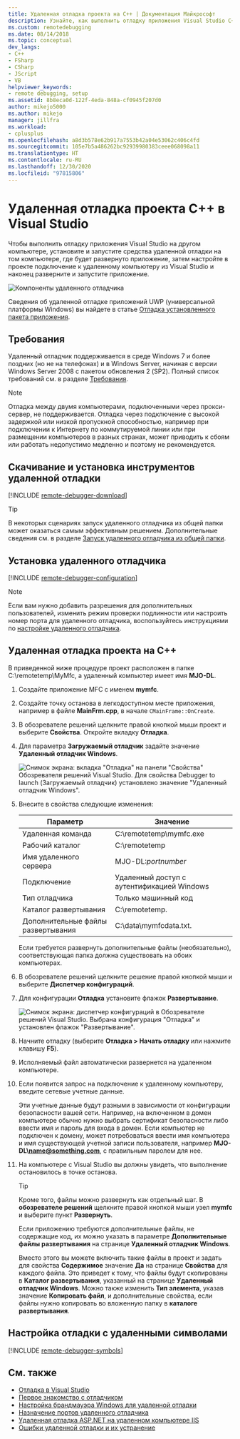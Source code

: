 ```yaml
---
title: Удаленная отладка проекта на C++ | Документация Майкрософт
description: Узнайте, как выполнить отладку приложения Visual Studio C++ с удаленного компьютера, следуя приведенным ниже пошаговым инструкциям.
ms.custom: remotedebugging
ms.date: 08/14/2018
ms.topic: conceptual
dev_langs:
- C++
- FSharp
- CSharp
- JScript
- VB
helpviewer_keywords:
- remote debugging, setup
ms.assetid: 8b8eca0d-122f-4eda-848a-cf0945f207d0
author: mikejo5000
ms.author: mikejo
manager: jillfra
ms.workload:
- cplusplus
ms.openlocfilehash: a8d3b578e62b917a7553b42a04e53062c406c4fd
ms.sourcegitcommit: 105e7b5a486262bc92939980383ceee068098a11
ms.translationtype: HT
ms.contentlocale: ru-RU
ms.lasthandoff: 12/30/2020
ms.locfileid: "97815806"
---
```

# <a name="remote-debugging-a-c-project-in-visual-studio"></a>Удаленная отладка проекта C++ в Visual Studio
Чтобы выполнить отладку приложения Visual Studio на другом компьютере, установите и запустите средства удаленной отладки на том компьютере, где будет развернуто приложение, затем настройте в проекте подключение к удаленному компьютеру из Visual Studio и наконец разверните и запустите приложение.

![Компоненты удаленного отладчика](../debugger/media/remote-debugger-client-apps.png "Remote_debugger_components")

Сведения об удаленной отладке приложений UWP (универсальной платформы Windows) вы найдете в статье [Отладка установленного пакета приложения](debug-installed-app-package.md).

## <a name="requirements"></a>Требования

Удаленный отладчик поддерживается в среде Windows 7 и более поздних (но не на телефонах) и в Windows Server, начиная с версии Windows Server 2008 с пакетом обновления 2 (SP2). Полный список требований см. в разделе [Требования](../debugger/remote-debugging.md#requirements_msvsmon).

> [!NOTE]
> Отладка между двумя компьютерами, подключенными через прокси-сервер, не поддерживается. Отладка через подключение с высокой задержкой или низкой пропускной способностью, например при подключении к Интернету по коммутируемой линии или при размещении компьютеров в разных странах, может приводить к сбоям или работать недопустимо медленно и поэтому не рекомендуется.

## <a name="download-and-install-the-remote-tools"></a>Скачивание и установка инструментов удаленной отладки

[!INCLUDE [remote-debugger-download](../debugger/includes/remote-debugger-download.md)]

> [!TIP]
> В некоторых сценариях запуск удаленного отладчика из общей папки может оказаться самым эффективным решением. Дополнительные сведения см. в разделе [Запуск удаленного отладчика из общей папки](../debugger/remote-debugging.md#fileshare_msvsmon).

## <a name="set-up-the-remote-debugger"></a><a name="BKMK_setup"></a> Установка удаленного отладчика

[!INCLUDE [remote-debugger-configuration](../debugger/includes/remote-debugger-configuration.md)]

> [!NOTE]
> Если вам нужно добавить разрешения для дополнительных пользователей, изменить режим проверки подлинности или настроить номер порта для удаленного отладчика, воспользуйтесь инструкциями по [настройке удаленного отладчика](../debugger/remote-debugging.md#configure_msvsmon).

## <a name="remote-debug-a-c-project"></a><a name="remote_cplusplus"></a> Удаленная отладка проекта на C++
 В приведенной ниже процедуре проект расположен в папке C:\remotetemp\MyMfc, а удаленный компьютер имеет имя **MJO-DL**.

1. Создайте приложение MFC с именем **mymfc**.

2. Создайте точку останова в легкодоступном месте приложения, например в файле **MainFrm.cpp**, в начале `CMainFrame::OnCreate`.

3. В обозревателе решений щелкните правой кнопкой мыши проект и выберите **Свойства**. Откройте вкладку **Отладка**.

4. Для параметра **Загружаемый отладчик** задайте значение **Удаленный отладчик Windows**.

    ![Снимок экрана: вкладка "Отладка" на панели "Свойства" Обозревателя решений Visual Studio. Для свойства Debugger to launch (Загружаемый отладчик) установлено значение "Удаленный отладчик Windows".](../debugger/media/remotedebuggingcplus.png)

5. Внесите в свойства следующие изменения:

   |Параметр|Значение|
   |-|-|
   |Удаленная команда|C:\remotetemp\mymfc.exe|
   |Рабочий каталог|C:\remotetemp|
   |Имя удаленного сервера|MJO-DL:*portnumber*|
   |Подключение|Удаленный доступ с аутентификацией Windows|
   |Тип отладчика|Только машинный код|
   |Каталог развертывания|C:\remotetemp.|
   |Дополнительные файлы развертывания|C:\data\mymfcdata.txt.|

    Если требуется развернуть дополнительные файлы (необязательно), соответствующая папка должна существовать на обоих компьютерах.

6. В обозревателе решений щелкните решение правой кнопкой мыши и выберите **Диспетчер конфигураций**.

7. Для конфигурации **Отладка** установите флажок **Развертывание**.

    ![Снимок экрана: диспетчер конфигураций в Обозревателе решений Visual Studio. Выбрана конфигурация "Отладка" и установлен флажок "Развертывание".](../debugger/media/remotedebugcplusdeploy.png)

8. Начните отладку (выберите **Отладка > Начать отладку** или нажмите клавишу **F5**).

9. Исполняемый файл автоматически развернется на удаленном компьютере.

10. Если появится запрос на подключение к удаленному компьютеру, введите сетевые учетные данные.

     Эти учетные данные будут разными в зависимости от конфигурации безопасности вашей сети. Например, на включенном в домен компьютере обычно нужно выбрать сертификат безопасности либо ввести имя и пароль для входа в домен. Если компьютер не подключен к домену, может потребоваться ввести имя компьютера и имя существующей учетной записи пользователя, например <strong>MJO-DL\name@something.com</strong>, с правильным паролем для нее.

11. На компьютере с Visual Studio вы должны увидеть, что выполнение остановилось в точке останова.

    > [!TIP]
    > Кроме того, файлы можно развернуть как отдельный шаг. В **обозревателе решений** щелкните правой кнопкой мыши узел **mymfc** и выберите пункт **Развернуть**.

    Если приложению требуются дополнительные файлы, не содержащие код, их можно указать в параметре **Дополнительные файлы развертывания** на странице **Удаленный отладчик Windows**.

    Вместо этого вы можете включить такие файлы в проект и задать для свойства **Содержимое** значение **Да** на странице **Свойства** для каждого файла. Это приведет к тому, что файлы будут скопированы в **Каталог развертывания**, указанный на странице **Удаленный отладчик Windows**. Можно также изменить **Тип элемента**, указав значение **Копировать файл**, и дополнительные свойства, если файлы нужно копировать во вложенную папку в **каталоге развертывания**.

## <a name="set-up-debugging-with-remote-symbols"></a>Настройка отладки с удаленными символами

[!INCLUDE [remote-debugger-symbols](../debugger/includes/remote-debugger-symbols.md)]

## <a name="see-also"></a>См. также
- [Отладка в Visual Studio](../debugger/index.yml)
- [Первое знакомство с отладчиком](../debugger/debugger-feature-tour.md)
- [Настройка брандмауэра Windows для удаленной отладки](../debugger/configure-the-windows-firewall-for-remote-debugging.md)
- [Назначение портов удаленного отладчика](../debugger/remote-debugger-port-assignments.md)
- [Удаленная отладка ASP.NET на удаленном компьютере IIS](../debugger/remote-debugging-aspnet-on-a-remote-iis-computer.md)
- [Ошибки удаленной отладки и их устранение](../debugger/remote-debugging-errors-and-troubleshooting.md)